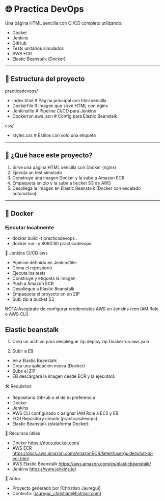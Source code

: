 # 🌐 Practica DevOps

Una página HTML sencilla con CI/CD completo utilizando:

- Docker
- Jenkins
- GitHub
- Tests unitarios simulados
- AWS ECR
- Elastic Beanstalk (Docker)

---

## 📁 Estructura del proyecto
practicadevops/
- index.html # Página principal con html sencilla
- Dockerfile # Imagen que sirve HTML con nginx
- Jenkinsfile # Pipeline CI/CD para Jenkins
- Dockerrun.aws.json # Config para Elastic Beanstalk

css/
- styles.css # Estilos con solo una etiqueta

---

## 🚀 ¿Qué hace este proyecto?

1. Sirve una página HTML sencilla con Docker (nginx)
2. Ejecuta un test simulado
3. Construye una imagen Docker y la sube a Amazon ECR
4. Empaqueta en zip y la sube a bucket S3 de AWS
5. Despliega la imagen en Elastic Beanstalk (Docker con escalado automatico)

---

## 🐳 Docker

### Ejecutar localmente

- docker build -t practicadevops .
- docker run -p 8080:80 practicadevops


🔁 Jenkins CI/CD aws

- Pipeline definido en Jenkinsfile:
- Clona el repositorio
- Ejecuta los tests
- Construye y etiqueta la imagen
- Push a Amazon ECR
- Despliegue a Elastic Beanstalk
- Empaqueta el proyecto en un ZIP
- Subi zip a bucket S3

NOTA:Asegúrate de configurar credenciales AWS en Jenkins (con IAM Role o AWS CLI).

## Elastic beanstalk

1. Crea un archivo para despliegue
zip deploy.zip Dockerrun.aws.json

2. Subir a EB

- Ve a Elastic Beanstalk
- Crea una aplicación nueva (Docker)
- Sube el ZIP
- EB descargará la imagen desde ECR y la ejecutará

🛠️ Requisitos

- Repositorio GitHub o el de tu preferencia
- Docker
- Jenkins
- AWS CLI configurado o asignar IAM Role a EC2 y EB
- ECR Repository creado (practicasdevops)
- Elastic Beanstalk (plataforma Docker)

🧠 Recursos útiles

- Docker https://docs.docker.com/
- AWS ECR https://docs.aws.amazon.com/AmazonECR/latest/userguide/what-is-ecr.html
- AWS Elastic Beanstalk https://aws.amazon.com/es/elasticbeanstalk/
- Jenkins https://www.jenkins.io/

📌 Autor

- Proyecto generado por [Christian Jauregui]
- Contacto: [jauregui_christian@hotmail.com]




